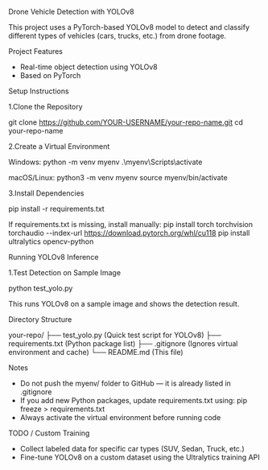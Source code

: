 Drone Vehicle Detection with YOLOv8

This project uses a PyTorch-based YOLOv8 model to detect and classify different types of vehicles (cars, trucks, etc.) from drone footage.

Project Features
- Real-time object detection using YOLOv8
- Based on PyTorch

Setup Instructions

1.Clone the Repository

git clone https://github.com/YOUR-USERNAME/your-repo-name.git
cd your-repo-name

2.Create a Virtual Environment

Windows:
python -m venv myenv
.\myenv\Scripts\activate

macOS/Linux:
python3 -m venv myenv
source myenv/bin/activate

3.Install Dependencies

pip install -r requirements.txt

If requirements.txt is missing, install manually:
pip install torch torchvision torchaudio --index-url https://download.pytorch.org/whl/cu118
pip install ultralytics opencv-python

Running YOLOv8 Inference

1.Test Detection on Sample Image

python test_yolo.py

This runs YOLOv8 on a sample image and shows the detection result.

Directory Structure

your-repo/
├── test_yolo.py          (Quick test script for YOLOv8)
├── requirements.txt      (Python package list)
├── .gitignore            (Ignores virtual environment and cache)
└── README.md             (This file)

Notes

- Do not push the myenv/ folder to GitHub — it is already listed in .gitignore
- If you add new Python packages, update requirements.txt using:
  pip freeze > requirements.txt
- Always activate the virtual environment before running code

TODO / Custom Training

- Collect labeled data for specific car types (SUV, Sedan, Truck, etc.)
- Fine-tune YOLOv8 on a custom dataset using the Ultralytics training API